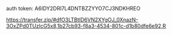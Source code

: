 
auth token:
A6IDY2DRI7L4DNTBZZYYO7CJ3NDKHREO



https://transfer.zip/#dfO3LTBtlD6VN2XYgOJ_0XnazN-3OxZPd0TUzIcG5x8,1b27cb93-f8a3-4534-801c-d1b80dfe6e92,R